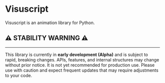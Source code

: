 # Visuscript

Visuscript is an animation library for Python.


## ⚠️ STABILITY WARNING ⚠️
---

This library is currently in **early development (Alpha)** and is subject to rapid, breaking changes.
APIs, features, and internal structures may change without prior notice.
It is not yet recommended for production use.
Please use with caution and expect frequent updates that may require adjustments to your code.
